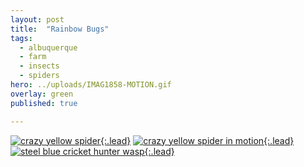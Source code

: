 ```yaml
---
layout: post
title:  "Rainbow Bugs"
tags:
  - albuquerque
  - farm
  - insects
  - spiders
hero: ../uploads/IMAG1858-MOTION.gif
overlay: green
published: true

---
```


[![crazy yellow spider](../uploads/IMAG1870_optimized.jpg){:.lead}](../uploads/IMAG1870.jpg)
[![crazy yellow spider in motion](../uploads/IMAG1858-MOTION.gif){:.lead}](../uploads/IMAG1858-MOTION.gif)
[![steel blue cricket hunter wasp](../uploads/IMAG1978_optimized.jpg){:.lead}](../uploads/IMAG1978.jpg)

